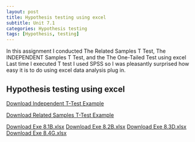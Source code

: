 ```yaml
---
layout: post
title: Hypothesis testing using excel
subtitle: Unit 7.1
categories: Hypothesis testing
tags: [Hypothesis, testing]
---
```


In this assignment I conducted The Related Samples T Test, The INDEPENDENT Samples T Test, and the The One-Tailed Test using excel
Last time I executed T test I used SPSS so I was pleasantly surprised how easy it is to do using excel data analysis plug in. 

## Hypothesis testing using excel 

[Download Independent T-Test Example](/assets/Independent_T_testExa%207.6B.xlsx)

[Download Related Samples T-Test Example](/assets/The%20Related%20Samples%20T%20Test%20Exa%207.4F.xlsx)

[Download Exe 8.1B.xlsx](/assets/Exe%208.1B.xlsx)
[Download Exe 8.2B.xlsx](/assets/Exe%208.2B.xlsx)
[Download Exe 8.3D.xlsx](/assets/Exe%208.3D.xlsx)
[Download Exe 8.4G.xlsx](/assets/Exe%208.4G.xlsx)
